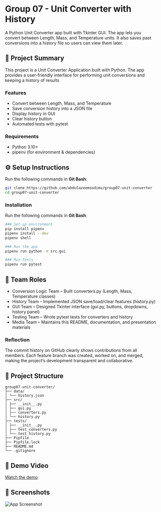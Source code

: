 # **Group 07 - Unit Converter with History**
A Python Unit Converter app built with Tkinter GUI.
The app lets you convert between Length, Mass, and Temperature units.
It also saves past conversions into a history file so users can view them later.

##  📖 Project Summary
This project is a Unit Converter Application built with Python.
The app provides a user-friendly interface for performing unit conversions and keeping a history of results

### Features
* Convert between Length, Mass, and Temperature
* Save conversion history into a JSON file
* Display history in GUI
* Clear history button
* Automated tests with pytest

### Requirements
- Python 3.10+
- pipenv (for environment & dependencies)

##  ⚙️ Setup Instructions
Run the following commands in **Git Bash**:

```bash
git clone https://github.com/abdulazeemsodimu/group07-unit-converter
cd group07-unit-converter
```

### Installation
Run the following commands in **Git Bash**:

```bash
### Set up environment
pip install pipenv
pipenv install --dev
pipenv shell

### Run the app
pipenv run python -m src.gui

### Run Tests
pipenv run pytest
```

## 👥 Team Roles
* Conversion Logic Team – Built converters.py (Length, Mass, Temperature classes)
* History Team – Implemented JSON save/load/clear features (history.py)
* GUI Team – Designed Tkinter interface (gui.py, buttons, dropdowns, history panel)
* Testing Team – Wrote pytest tests for converters and history
* Media Team – Maintains this README, documentation, and presentation materials

### Reflection
The commit history on GitHub clearly shows contributions from all members. 
Each feature branch was created, worked on, and merged, making the project’s development transparent and collaborative.

## 📂 Project Structure 
```
group07-unit-converter/
├── data/
│ └── history.json
├── src/
│ ├── __init__.py
│ ├── gui.py
│ ├── converters.py
│ └── history.py
├── tests/
│ ├── __init__.py
│ ├── test_converters.py
│ └── test_history.py
├── Pipfile
├── Pipfile.lock
├── README.md
└── .gitignore
```

## 🎥 Demo Video
[Watch the demo](https://link-to-your-video.com)

## 📸 Screenshots
![App Screenshot](path/to/screenshot.png)
